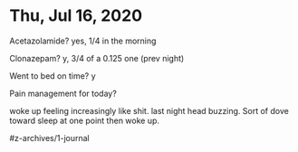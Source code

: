 # Thu, Jul 16, 2020
Acetazolamide? yes, 1/4 in the morning

Clonazepam? y, 3/4 of a 0.125 one
(prev night)

Went to bed on time? y

Pain management for today? 


woke up feeling increasingly like shit. last night head buzzing. Sort of dove toward sleep at one point then woke up. 

#z-archives/1-journal